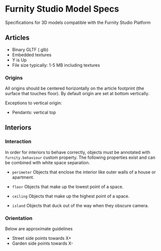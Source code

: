 # Furnity Studio Model Specs
Specifications for 3D models compatible with the Furnity Studio Platform


## Articles

* Binary GLTF (.glb)
* Embedded textures
* Y is Up
* File size typically: 1-5 MB including textures

### Origins

All origins should be centered horizontally on the article footprint (the surface that touches floor). By default origin are set at bottom vertically.

Exceptions to vertical origin:
- Pendants: vertical top


## Interiors

### Interaction

In order for interiors to behave correctly, objects must be annotated with `furnity.behaviour` custom property. The following properties exist and can be combined with white space separation.

* `perimeter`
  Objects that enclose the interior like outer walls of a house or apartment.

* `floor`
  Objects that make up the lowest point of a space.

* `ceiling`
  Objects that make up the highest point of a space.

* `island`
  Objects that duck out of the way when they obscure camera.



### Orientation

Below are approximate guidelines

* Street side points towards X+
* Garden side points towards X-
